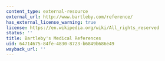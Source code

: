 ```yaml
---
content_type: external-resource
external_url: http://www.bartleby.com/reference/
has_external_license_warning: true
license: https://en.wikipedia.org/wiki/All_rights_reserved
status: ''
title: Bartleby's Medical References
uid: 64714675-84fe-4830-8723-b6849b686e49
wayback_url: ''
---
```

